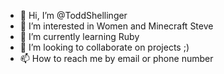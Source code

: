 - 👋 Hi, I’m @ToddShellinger
- 👀 I’m interested in Women and Minecraft Steve
- 🌱 I’m currently learning Ruby
- 💞️ I’m looking to collaborate on projects ;)
- 📫 How to reach me by email or phone number

<!---
ToddShellinger/ToddShellinger is a ✨ special ✨ repository because its `README.md` (this file) appears on your GitHub profile.
You can click the Preview link to take a look at your changes.
--->
